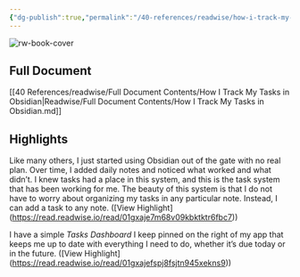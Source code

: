 ```yaml
---
{"dg-publish":true,"permalink":"/40-references/readwise/how-i-track-my-tasks-in-obsidian/","tags":["rw/articles"]}
---
```


![rw-book-cover](https://miro.medium.com/1*m-R_BkNf1Qjr1YbyOIJY2w.png)

## Full Document
[[40 References/readwise/Full Document Contents/How I Track My Tasks in Obsidian\|Readwise/Full Document Contents/How I Track My Tasks in Obsidian.md]]

## Highlights
Like many others, I just started using Obsidian out of the gate with no real plan. Over time, I added daily notes and noticed what worked and what didn’t. I knew tasks had a place in this system, and this is the task system that has been working for me. The beauty of this system is that I do not have to worry about organizing my tasks in any particular note. Instead, I can add a task to any note. ([View Highlight] (https://read.readwise.io/read/01gxaje7m68v09kbktktr6fbc7))


I have a simple *Tasks Dashboard* I keep pinned on the right of my app that keeps me up to date with everything I need to do, whether it’s due today or in the future. ([View Highlight] (https://read.readwise.io/read/01gxajefspj8fsjtn945xekns9))



